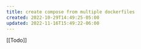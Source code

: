 ```yaml
---
title: create compose from multiple dockerfiles
created: 2022-10-29T14:49:25-05:00
updated: 2022-11-16T15:49:22-06:00
---
```


[[Todo]]